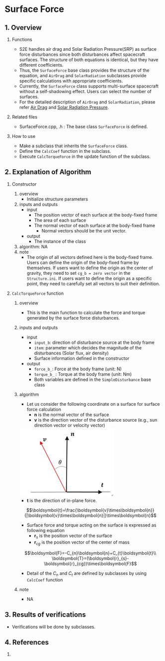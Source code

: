 # Surface Force

## 1.  Overview
1. Functions
   - S2E handles air drag and Solar Radiation Pressure(SRP) as surface force disturbances since both disturbances affect spacecraft surfaces. The structure of both equations is identical, but they have different coefficients. 
   - Thus, the `SurfaceForce` base class provides the structure of the equation, and `AirDrag` and `SolarRadiation` subclasses provide specific calculations with appropriate coefficients.
   - Currently, the `SurfaceForce` class supports multi-surface spacecraft without a self-shadowing effect. Users can select the number of surfaces.
   - For the detailed description of `AirDrag` and `SolarRadiation`, please refer [Air Drag](./Spec_SurfaceForce_AirDrag.md) and [Solar Radiation Pressure](./Spec_SurfaceForce_SolarRadiation.md).

2. Related files
   - SurfaceForce.cpp, .h : The base class `SurfaceForce` is defined.

3. How to use
   - Make a subclass that inherits the `SurfaceForce` class.
   - Define the `CalcCoef` function in the subclass.
   - Execute `CalcTorqueForce` in the update function of the subclass.

## 2. Explanation of Algorithm
1. Constructor
   1. overview
      - Initialize structure parameters
   2. inputs and outputs
      - input
        - The position vector of each surface at the body-fixed frame
        - The area of each surface
        - The normal vector of each surface at the body-fixed frame
          - Normal vectors should be the unit vector.
      - output
        - The instance of the class
   3. algorithm: NA
   4. note
      - The origin of all vectors defined here is the body-fixed frame. Users can define the origin of the body-fixed frame by themselves. If users want to define the origin as the center of gravity, they need to set `cg_b = zero vector` in the `Structure.ini`. If users want to define the origin as a specific point, they need to carefully set all vectors to suit their definition.

2. `CalcTorqueForce` function
   1. overview
      - This is the main function to calculate the force and torque generated by the surface force disturbances.

   2. inputs and outputs
      - input
        - `input_b`: direction of disturbance source at the body frame
        - `item`: parameter which decides the magnitude of the disturbances (Solar flux, air density)
        - Surface information defined in the constructor
      - output
        - `force_b_`: Force at the body frame (unit: N)
        - `torque_b_` : Torque at the body frame (unit: Nm)
        - Both variables are defined in the `SimpleDisturbance` base class

   3. algorithm
      - Let us consider the following coordinate on a surface for surface force calculation
        - $`\boldsymbol{n}`$ is the normal vector of the surface
        - $`\boldsymbol{v}`$ is the direction vector of the disturbance source (e.g., sun direction vector or velocity vector)

      <img src="./figs/SurfaceForce_overview.JPG" alt="SummaryCalculationTime" style="zoom: 70%;" />

      - $`\boldsymbol{t}`$ is the direction of in-plane force. 

      ```math
      \boldsymbol{t}=\frac{\boldsymbol{v}\times\boldsymbol{n}}{|\boldsymbol{v}\times\boldsymbol{n}|}\times\boldsymbol{n}
      ```

      - Surface force and torque acting on the surface is expressed as following equation
        - $`\boldsymbol{r}_{s}`$ is the position vector of the surface
        - $`\boldsymbol{r}_{cg}`$ is the position vector of the center of mass

      ```math
      \boldsymbol{F}=-C_{n}\boldsymbol{n}+C_{t}\boldsymbol{t}\\
      \boldsymbol{T}=(\boldsymbol{r}_{s}-\boldsymbol{r}_{cg})\times\boldsymbol{F}
      ```

      - Detail of the $`C_{n}`$ and $`C_{t}`$ are defined by subclasses by using `CalcCoef` function

   4. note
      - NA

## 3. Results of verifications
 - Verifications will be done by subclasses.

## 4. References
1. 
